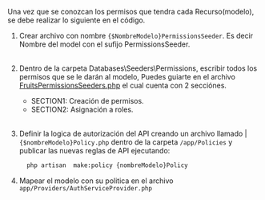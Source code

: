 Una vez que se conozcan los permisos que tendra cada Recurso(modelo), se debe realizar lo siguiente en el código.

1. Crear archivo con nombre ```{$NombreModelo}PermissionsSeeder```. Es decir Nombre del model con el sufijo PermissionsSeeder.
<br></br>
2. Dentro de la carpeta Databases\Seeders\Permissions, escribir todos los permisos que se le darán al modelo, Puedes guiarte en el archivo [FruitsPermissionsSeeders.php](./database/seeders/Permissions/FruitsPermissionsSeeder.php) el cual cuenta con 2 secciónes.
    - SECTION1: Creación de permisos.
    - SECTION2: Asignación a roles.
<br></br>
3. Definir la logica de autorización del API creando un archivo llamado |```{$nombreModelo}Policy.php``` dentro de la carpeta ```/app/Policies``` y publicar las nuevas reglas de API ejecutando:

    ```bash
      php artisan  make:policy {nombreModelo}Policy
    ```
4. Mapear el modelo con su politica en el archivo ```app/Providers/AuthServiceProvider.php``` 
<br></br>
